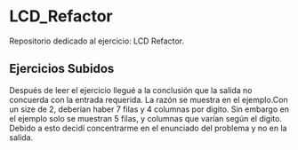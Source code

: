 # LCD_Refactor
Repositorio dedicado al ejercicio: LCD Refactor.
## Ejercicios Subidos
Después de leer el ejercicio llegué a la conclusión que la salida no concuerda con la entrada requerida. La razón se muestra en el ejemplo.Con un size de 2, deberían haber 7 filas y 4 columnas por digito. Sin embargo en el ejemplo solo se muestran 5 filas, y columnas que varían según el digito. Debido a esto decidí concentrarme en el enunciado del problema y no en la salida.



